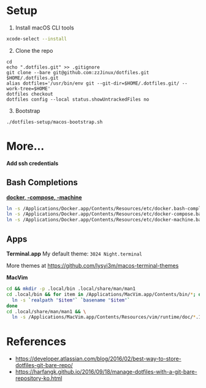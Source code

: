 # Setup
1. Install macOS CLI tools
```sh
xcode-select --install
```

2. Clone the repo
```
cd
echo ".dotfiles.git" >> .gitignore
git clone --bare git@github.com:zzJinux/dotfiles.git $HOME/.dotfiles.git
alias dotfiles='/usr/bin/env git --git-dir=$HOME/.dotfiles.git/ --work-tree=$HOME'
dotfiles checkout
dotfiles config --local status.showUntrackedFiles no
```

3. Bootstrap
```
./dotfiles-setup/macos-bootstrap.sh
```

# More...
**Add ssh credentials**

## Bash Completions
[**docker, -compose, -machine**](https://gist.github.com/rkuzsma/4f8c1354a9ea67fb3ca915b50e131d1c)
```sh
ln -s /Applications/Docker.app/Contents/Resources/etc/docker.bash-completion docker
ln -s /Applications/Docker.app/Contents/Resources/etc/docker-compose.bash-completion docker-compose
ln -s /Applications/Docker.app/Contents/Resources/etc/docker-machine.bash-completion docker-machine
```

## Apps
**Terminal.app**
My default theme: `3024 Night.terminal`

More themes at https://github.com/lysyi3m/macos-terminal-themes

**MacVim**
```sh
cd && mkdir -p .local/bin .local/share/man/man1
cd .local/bin && for item in /Applications/MacVim.app/Contents/bin/*; do
  ln -s `realpath "$item"` `basename "$item"`
done
cd .local/share/man/man1 && \
  ln -s /Applications/MacVim.app/Contents/Resources/vim/runtime/doc/*.1 ./
```

# References
- https://developer.atlassian.com/blog/2016/02/best-way-to-store-dotfiles-git-bare-repo/
- https://harfangk.github.io/2016/09/18/manage-dotfiles-with-a-git-bare-repository-ko.html

